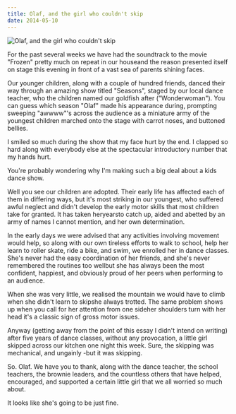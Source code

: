 ```yaml
---
title: Olaf, and the girl who couldn't skip
date: 2014-05-10
---
```


![Olaf, and the girl who couldn't skip](https://source.unsplash.com/7QCBakMyDCE/1600x900)

For the past several weeks we have had the soundtrack to the movie "Frozen" pretty much on repeat in our houseand the reason presented itself on stage this evening in front of a vast sea of parents shining faces.

Our younger children, along with a couple of hundred friends, danced their way through an amazing show titled "Seasons", staged by our local dance teacher, who the children named our goldfish after ("Wonderwoman"). You can guess which season "Olaf" made his appearance during, prompting sweeping "awwww"'s across the audience as a miniature army of the youngest children marched onto the stage with carrot noses, and buttoned bellies.

I smiled so much during the show that my face hurt by the end. I clapped so hard along with everybody else at the spectacular introductory number that my hands hurt.

You're probably wondering why I'm making such a big deal about a kids dance show.

Well you see our children are adopted. Their early life has affected each of them in differing ways, but it's most striking in our youngest, who suffered awful neglect and didn't develop the early motor skills that most children take for granted. It has taken heryearsto catch up, aided and abetted by an army of names I cannot mention, and her own determination.

In the early days we were advised that any activities involving movement would help, so along with our own tireless efforts to walk to school, help her learn to roller skate, ride a bike, and swim, we enrolled her in dance classes. She's never had the easy coordination of her friends, and she's never remembered the routines too wellbut she has always been the most confident, happiest, and obviously proud of her peers when performing to an audience.

When she was very little, we realised the mountain we would have to climb when she didn't learn to skipshe always trotted. The same problem shows up when you call for her attention from one sideher shoulders turn with her head it's a classic sign of gross motor issues.

Anyway (getting away from the point of this essay I didn't intend on writing) after five years of dance classes, without any provocation, a little girl skipped across our kitchen one night this week. Sure, the skipping was mechanical, and ungainly -but it was skipping.

So. Olaf. We have you to thank, along with the dance teacher, the school teachers, the brownie leaders, and the countless others that have helped, encouraged, and supported a certain little girl that we all worried so much about.

It looks like she's going to be just fine.